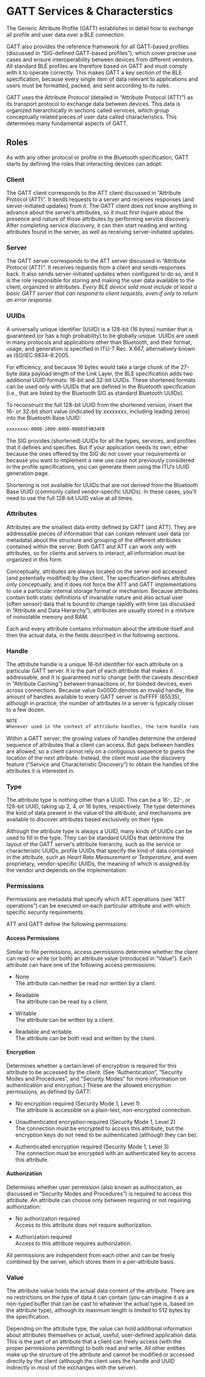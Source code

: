 # GATT Services & Characterstics

The Generic Attribute Profile (GATT) establishes in detail how to exchange all profile and user data over a BLE connection.

GATT also provides the reference framework for all GATT-based profiles (discussed in “SIG-defined GATT-based profiles”), which cover precise use cases and ensure interoperability between devices from different vendors. All standard BLE profiles are therefore based on GATT and must comply with it to operate correctly. This makes GATT a key section of the BLE specification, because every single item of data relevant to applications and users must be formatted, packed, and sent according to its rules.

GATT uses the Attribute Protocol (detailed in “Attribute Protocol (ATT)”) as its transport protocol to exchange data between devices. This data is organized hierarchically in sections called services, which group conceptually related pieces of user data called characteristics. This determines many fundamental aspects of GATT. 

## Roles

As with any other protocol or profile in the Bluetooth specification, GATT starts by defining the roles that interacting devices can adopt:

### Client

The GATT client corresponds to the ATT client discussed in “Attribute Protocol (ATT)”. It sends requests to a server and receives responses (and server-initiated updates) from it. The GATT client does not know anything in advance about the server’s attributes, so it must first inquire about the presence and nature of those attributes by performing service discovery. After completing service discovery, it can then start reading and writing attributes found in the server, as well as receiving server-initiated updates.

### Server

The GATT server corresponds to the ATT server discussed in “Attribute Protocol (ATT)”. It receives requests from a client and sends responses back. It also sends server-initiated updates when configured to do so, and it is the role responsible for storing and making the user data available to the client, organized in attributes. *Every BLE device sold must include at least a basic GATT server that can respond to client requests, even if only to return an error response*.

### UUIDs

A universally unique identifier (UUID) is a 128-bit (16 bytes) number that is guaranteed (or has a high probability) to be globally unique. UUIDs are used in many protocols and applications other than Bluetooth, and their format, usage, and generation is specified in ITU-T Rec. X.667, alternatively known as ISO/IEC 9834-8:2005.

For efficiency, and because 16 bytes would take a large chunk of the 27-byte data payload length of the Link Layer, the BLE specification adds two additional UUID formats: 16-bit and 32-bit UUIDs. These shortened formats can be used only with UUIDs that are defined in the Bluetooth specification (i.e., that are listed by the Bluetooth SIG as standard Bluetooth UUIDs).

To reconstruct the full 128-bit UUID from the shortened version, insert the 16- or 32-bit short value (indicated by xxxxxxxx, including leading zeros) into the Bluetooth Base UUID:

```bash
xxxxxxxx-0000-1000-8000-00805F9B34FB
```

The SIG provides (shortened) UUIDs for all the types, services, and profiles that it defines and specifies. But if your application needs its own, either because the ones offered by the SIG do not cover your requirements or because you want to implement a new use case not previously considered in the profile specifications, you can generate them using the ITU’s UUID generation page.

Shortening is not available for UUIDs that are not derived from the Bluetooth Base UUID (commonly called vendor-specific UUIDs). In these cases, you’ll need to use the full 128-bit UUID value at all times.

### Attributes

Attributes are the smallest data entity defined by GATT (and ATT). They are addressable pieces of information that can contain relevant user data (or metadata) about the structure and grouping of the different attributes contained within the server. Both GATT and ATT can work only with attributes, so for clients and servers to interact, all information must be organized in this form.

Conceptually, attributes are always located on the server and accessed (and potentially modified) by the client. The specification defines attributes only conceptually, and it does not force the ATT and GATT implementations to use a particular internal storage format or mechanism. Because attributes contain both static definitions of invariable nature and also actual user (often sensor) data that is bound to change rapidly with time (as discussed in “Attribute and Data Hierarchy”), attributes are usually stored in a mixture of nonvolatile memory and RAM.

Each and every attribute contains information about the attribute itself and then the actual data, in the fields described in the following sections.

### Handle

The attribute handle is a unique 16-bit identifier for each attribute on a particular GATT server. It is the part of each attribute that makes it addressable, and it is guaranteed not to change (with the caveats described in “Attribute Caching”) between transactions or, for bonded devices, even across connections. Because value 0x0000 denotes an invalid handle, the amount of handles available to every GATT server is 0xFFFF (65535), although in practice, the number of attributes in a server is typically closer to a few dozen.

```bash
NOTE
Whenever used in the context of attribute handles, the term handle range refers to all attributes with handles contained between two given boundaries. For example, handle range 0x0100-0x010A would refer to any attribute with a handle between 0x0100 and 0x010A.
```

Within a GATT server, the growing values of handles determine the ordered sequence of attributes that a client can access. But gaps between handles are allowed, so a client cannot rely on a contiguous sequence to guess the location of the next attribute. Instead, the client must use the discovery feature (“Service and Characteristic Discovery”) to obtain the handles of the attributes it is interested in.

### Type

The attribute type is nothing other than a UUID. This can be a 16-, 32-, or 128-bit UUID, taking up 2, 4, or 16 bytes, respectively. The type determines the kind of data present in the value of the attribute, and mechanisms are available to discover attributes based exclusively on their type.

Although the attribute type is always a UUID, many kinds of UUIDs can be used to fill in the type. They can be standard UUIDs that determine the layout of the GATT server’s attribute hierarchy, such as the service or characteristic UUIDs, profile UUIDs that specify the kind of data contained in the attribute, such as *Heart Rate Measurement* or *Temperature*, and even proprietary, vendor-specific UUIDs, the meaning of which is assigned by the vendor and depends on the implementation.

### Permissions

Permissions are metadata that specify which ATT operations (see “ATT operations”) can be executed on each particular attribute and with which specific security requirements.

ATT and GATT define the following permissions:

#### Access Permissions

Similar to file permissions, access permissions determine whether the client can read or write (or both) an attribute value (introduced in “Value”). Each attribute can have one of the following access permissions:

* None  
The attribute can neither be read nor written by a client.

* Readable  
The attribute can be read by a client.

* Writable  
The attribute can be written by a client.

* Readable and writable  
The attribute can be both read and written by the client.

#### Encryption

Determines whether a certain level of encryption is required for this attribute to be accessed by the client. (See “Authentication”, “Security Modes and Procedures”, and “Security Modes” for more information on authentication and encryption.) These are the allowed encryption permissions, as defined by GATT:

* No encryption required (Security Mode 1, Level 1)  
The attribute is accessible on a plain-text, non-encrypted connection.

* Unauthenticated encryption required (Security Mode 1, Level 2)  
The connection must be encrypted to access this attribute, but the encryption keys do not need to be authenticated (although they can be).

* Authenticated encryption required (Security Mode 1, Level 3)  
The connection must be encrypted with an authenticated key to access this attribute.

#### Authorization

Determines whether user permission (also known as authorization, as discussed in “Security Modes and Procedures”) is required to access this attribute. An attribute can choose only between requiring or not requiring authorization:

* No authorization required  
Access to this attribute does not require authorization.

* Authorization required  
Access to this attribute requires authorization.

All permissions are independent from each other and can be freely combined by the server, which stores them in a per-attribute basis.

### Value

The attribute value holds the actual data content of the attribute. There are no restrictions on the type of data it can contain (you can imagine it as a non-typed buffer that can be cast to whatever the actual type is, based on the attribute type), although its maximum length is limited to 512 bytes by the specification.

Depending on the attribute type, the value can hold additional information about attributes themselves or actual, useful, user-defined application data. This is the part of an attribute that a client can freely access (with the proper permissions permitting) to both read and write. All other entities make up the structure of the attribute and cannot be modified or accessed directly by the client (although the client uses the handle and UUID indirectly in most of the exchanges with the server).


